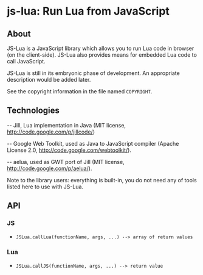js-lua: Run Lua from JavaScript
===============================

About
-----

JS-Lua is a JavaScript library which allows you to run Lua
code in browser (on the client-side). JS-Lua also provides
means for embedded Lua code to call JavaScript.

JS-Lua is still in its embryonic phase of development.
An appropriate description would be added later.

See the copyright information in the file named `COPYRIGHT`.

Technologies
------------

-- Jill, Lua implementation in Java (MIT license, http://code.google.com/p/jillcode/)

-- Google Web Toolkit, used as Java to JavaScript compiler (Apache License 2.0, http://code.google.com/webtoolkit/).

-- aelua, used as GWT port of Jill (MIT license, http://code.google.com/p/aelua/).

Note to the library users: everything is built-in, you do not need any of tools listed here to use with JS-Lua.

API
---

### JS

 * `JSLua.callLua(functionName, args, ...) --> array of return values`

### Lua

 * `JSLua.callJS(functionName, args, ...) --> return value`
